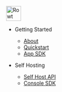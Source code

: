 <p align="left" style="marginLeft:16px">
<a href="/" target="_self"><img src="../_media/rowtLogo.svg" width="40" alt="Rowt Logo" /></a>
</p>

* Getting Started
    * [About](/what-is-rowt/)
    * [Quickstart](/get-started/)
    * [App SDK](/app-sdk/)

* Self Hosting
    * [Self Host API](/self-host/)
    * [Console SDK](/console-sdk/)
